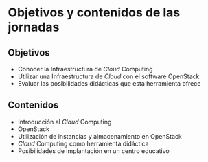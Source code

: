 # Objetivos y contenidos de las jornadas

## Objetivos

* Conocer la Infraestructura de *Cloud* Computing
* Utilizar una Infraestructura de *Cloud* con el software OpenStack
* Evaluar las posibilidades didácticas que esta herramienta ofrece

## Contenidos

* Introducción al *Cloud* Computing
* OpenStack
* Utilización de instancias y almacenamiento en OpenStack
* *Cloud* Computing como herramienta didáctica
* Posibilidades de implantación en un centro educativo

